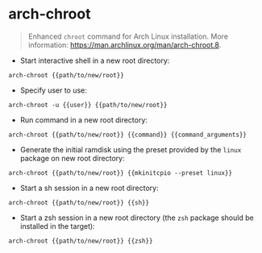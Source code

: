 # arch-chroot

> Enhanced `chroot` command for Arch Linux installation.
> More information: <https://man.archlinux.org/man/arch-chroot.8>.

- Start interactive shell in a new root directory:

`arch-chroot {{path/to/new/root}}`

- Specify user to use:

`arch-chroot -u {{user}} {{path/to/new/root}}`

- Run command in a new root directory:

`arch-chroot {{path/to/new/root}} {{command}} {{command_arguments}}`

- Generate the initial ramdisk using the preset provided by the `linux` package on new root directory:

`arch-chroot {{path/to/new/root}} {{mkinitcpio --preset linux}}`

- Start a sh session in a new root directory:

`arch-chroot {{path/to/new/root}} {{sh}}`

- Start a zsh session in a new root directory (the `zsh` package should be installed in the target):

`arch-chroot {{path/to/new/root}} {{zsh}}`
